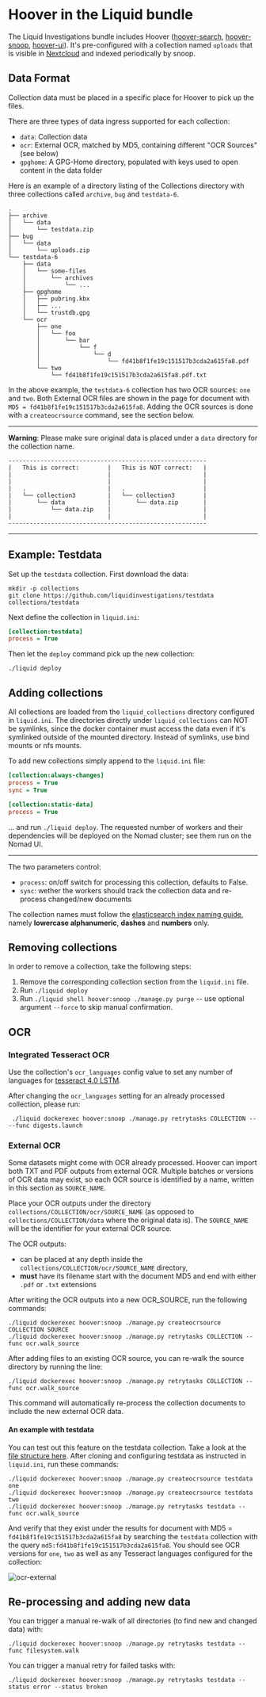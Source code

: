 # Hoover in the Liquid bundle

The Liquid Investigations bundle includes Hoover ([hoover-search][],
[hoover-snoop][], [hoover-ui][]). It's pre-configured with a collection named
`uploads` that is visible in [Nextcloud][] and indexed periodically by snoop.

[hoover-search]: https://github.com/liquidinvestigations/hoover-search
[hoover-snoop]: https://github.com/liquidinvestigations/hoover-snoop2
[hoover-ui]: https://github.com/liquidinvestigations/hoover-ui
[Nextcloud]: ./Nextcloud.md

## Data Format

Collection data must be placed in a specific place for Hoover to pick up the files.

There are three types of data ingress supported for each collection:
- `data`: Collection data
- `ocr`: External OCR, matched by MD5, containing different "OCR Sources" (see below)
- `gpghome`: A GPG-Home directory, populated with keys used to open content in the data folder

Here is an example of a directory listing of the Collections directory with three collections called `archive`, `bug` and `testdata-6`.

```
.
├── archive
│   └── data
│       └── testdata.zip
├── bug
│   └── data
│       └── uploads.zip
└── testdata-6
    ├── data
    │   └── some-files
    │       └── archives
    │           └── ...
    ├── gpghome
    │   ├── pubring.kbx
    │   ├── ...
    │   └── trustdb.gpg
    └── ocr
        ├── one
        │   └── foo
        │       └── bar
        │           └── f
        │               └── d
        │                   └── fd41b8f1fe19c151517b3cda2a615fa8.pdf
        └── two
            └── fd41b8f1fe19c151517b3cda2a615fa8.pdf.txt

```

In the above example, the `testdata-6` collection has two OCR sources: `one` and `two`. Both External OCR files are shown in the page for document with `MD5 = fd41b8f1fe19c151517b3cda2a615fa8`. Adding the OCR sources is done with a `createocrsource` command, see the section below.

---

**Warning**: Please make sure original data is placed under a `data` directory for the collection name.

```
--------------------------------------------------------
|   This is correct:        |   This is NOT correct:   |
|                           |                          |
|                           |                          |
|   .                       |   .                      |
|   └── collection3         |   └── collection3        |
|       └── data            |       └── data.zip       |
|           └── data.zip    |                          |
|                           |                          |
--------------------------------------------------------
```

---


## Example: Testdata
Set up the `testdata` collection. First download the data:

```shell
mkdir -p collections
git clone https://github.com/liquidinvestigations/testdata collections/testdata
```

Next define the collection in `liquid.ini`:

```ini
[collection:testdata]
process = True
```

Then let the `deploy` command pick up the new collection:

```shell
./liquid deploy
```

## Adding collections

All collections are loaded from the `liquid_collections` directory configured in `liquid.ini`.
The directories directly under `liquid_collections` can NOT be symlinks, since the docker container must access the data even if it's symlinked outside of the mounted directory. Instead of symlinks, use bind mounts or nfs mounts.

To add new collections simply append to the `liquid.ini` file:

```ini
[collection:always-changes]
process = True
sync = True

[collection:static-data]
process = True
```

... and run `./liquid deploy`. The requested number of workers and their dependencies will be deployed on the Nomad cluster; see them run on the Nomad UI.

---

The two parameters control:
- `process`: on/off switch for processing this collection, defaults to False.
- `sync`: wether the workers should track the collection data and re-process changed/new documents

The collection names must follow the [elasticsearch index naming guide](https://www.elastic.co/guide/en/elasticsearch/reference/6.8/indices-create-index.html#indices-create-index), namely **lowercase alphanumeric**, **dashes** and **numbers** only.


## Removing collections

In order to remove a collection, take the following steps:
1. Remove the corresponding collection section from the `liquid.ini` file.
2. Run `./liquid deploy`
3. Run `./liquid shell hoover:snoop ./manage.py purge` -- use optional argument `--force` to skip manual confirmation.


## OCR


### Integrated Tesseract OCR

Use the collection's `ocr_languages` config value to set any number of
languages for [tesseract 4.0
LSTM](https://tesseract-ocr.github.io/tessdoc/Data-Files#data-files-for-version-400-november-29-2016).


After changing the `ocr_languages` setting for an already processed collection, please run:

     ./liquid dockerexec hoover:snoop ./manage.py retrytasks COLLECTION -- --func digests.launch

### External OCR

Some datasets might come with OCR already processed. Hoover can import both TXT and PDF outputs from external OCR.
Multiple batches or versions of OCR data may exist, so each OCR source is identified by a name, written in this section as `SOURCE_NAME`.

Place your OCR outputs under the directory `collections/COLLECTION/ocr/SOURCE_NAME` (as opposed to `collections/COLLECTION/data` where the original data is).
The `SOURCE_NAME` will be the identifier for your external OCR source.

The OCR outputs:
- can be placed at any depth inside the `collections/COLLECTION/ocr/SOURCE_NAME` directory, 
- **must** have its filename start with the document MD5 and end with either `.pdf` or `.txt` extensions

After writing the OCR outputs into a new OCR_SOURCE, run the following commands:

```
./liquid dockerexec hoover:snoop ./manage.py createocrsource COLLECTION SOURCE
./liquid dockerexec hoover:snoop ./manage.py retrytasks COLLECTION --func ocr.walk_source
```

After adding files to an existing OCR source, you can re-walk the source directory by running the line:

```
./liquid dockerexec hoover:snoop ./manage.py retrytasks COLLECTION --func ocr.walk_source
```

This command will automatically re-process the collection documents to include the new external OCR data.


#### An example with testdata

You can test out this feature on the testdata collection. Take a look at the [file structure here](https://github.com/liquidinvestigations/hoover-testdata/tree/master/ocr/). After cloning and configuring testdata as instructed in `liquid.ini`, run these commands:

```
./liquid dockerexec hoover:snoop ./manage.py createocrsource testdata one
./liquid dockerexec hoover:snoop ./manage.py createocrsource testdata two
./liquid dockerexec hoover:snoop ./manage.py retrytasks testdata --func ocr.walk_source
```

And verify that they exist under the results for document with MD5 = `fd41b8f1fe19c151517b3cda2a615fa8` by searching the `testdata` collection with the query `md5:fd41b8f1fe19c151517b3cda2a615fa8`. You should see OCR versions for `one`, `two` as well as any Tesseract languages configured for the collection:

![ocr-external](https://user-images.githubusercontent.com/7493327/109505525-5b024500-7aa5-11eb-9c9b-4ce255cffea6.png)


## Re-processing and adding new data

You can trigger a manual re-walk of all directories (to find new and changed data) with:

```
./liquid dockerexec hoover:snoop ./manage.py retrytasks testdata --func filesystem.walk
```

You can trigger a manual retry for failed tasks with:

```
./liquid dockerexec hoover:snoop ./manage.py retrytasks testdata --status error --status broken
```

